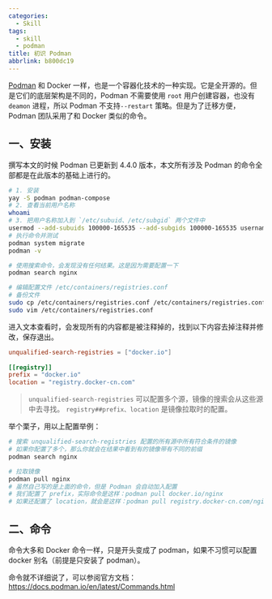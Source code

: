 ```yaml
---
categories:
  - Skill
tags:
  - skill
  - podman
title: 初识 Podman
abbrlink: b800dc19
---
```


[Podman](https://podman.io/) 和 Docker 一样，也是一个容器化技术的一种实现。它是全开源的。但是它们的底层架构是不同的，Podman 不需要使用 `root` 用户创建容器，也没有 `deamon` 进程，所以 Podman 不支持`--restart` 策略。但是为了迁移方便，Podman 团队采用了和 Docker 类似的命令。

<!-- more -->

## 一、安装

撰写本文的时候 Podman 已更新到 4.4.0 版本，本文所有涉及 Podman 的命令全部都是在此版本的基础上进行的。

```bash
# 1. 安装
yay -S podman podman-compose
# 2. 查看当前用户名称
whoami
# 3. 把用户名称加入到 `/etc/subuid、/etc/subgid` 两个文件中
usermod --add-subuids 100000-165535 --add-subgids 100000-165535 username
# 执行命令并测试
podman system migrate
podman -v

# 使用搜索命令，会发现没有任何结果。这是因为需要配置一下
podman search nginx

# 编辑配置文件 /etc/containers/registries.conf
# 备份文件
sudo cp /etc/containers/registries.conf /etc/containers/registries.conf.bak
sudo vim /etc/containers/registries.conf
```

进入文本查看时，会发现所有的内容都是被注释掉的，找到以下内容去掉注释并修改，保存退出。

```toml /etc/containers/registries.conf
unqualified-search-registries = ["docker.io"]
  
[[registry]]
prefix = "docker.io"
location = "registry.docker-cn.com"
```
> `unqualified-search-registries` 可以配置多个源，镜像的搜索会从这些源中去寻找。
> `registry##prefix、location` 是镜像拉取时的配置。

举个栗子，用以上配置举例：

```bash
# 搜索 unqualified-search-registries 配置的所有源中所有符合条件的镜像
# 如果你配置了多个，那么你就会在结果中看到有的镜像带有不同的前缀
podman search nginx

# 拉取镜像
podman pull nginx
# 虽然自己写的是上面的命令，但是 Podman 会自动加入配置
# 我们配置了 prefix，实际命令是这样：podman pull docker.io/nginx
# 如果还配置了 location，就会是这样：podman pull registry.docker-cn.com/nginx
```

## 二、命令

命令大多和 Docker 命令一样，只是开头变成了 podman，如果不习惯可以配置 docker 别名（前提是只安装了 podman）。

命令就不详细说了，可以参阅官方文档：https://docs.podman.io/en/latest/Commands.html
